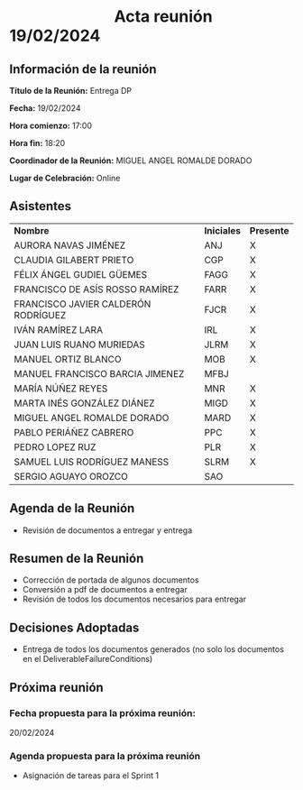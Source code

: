 # &nbsp;&nbsp;&nbsp;&nbsp;&nbsp;&nbsp;&nbsp;&nbsp;&nbsp;&nbsp;&nbsp;&nbsp;&nbsp;&nbsp;&nbsp;&nbsp;&nbsp;&nbsp;&nbsp;&nbsp;&nbsp;&nbsp;&nbsp;&nbsp;&nbsp;&nbsp;&nbsp; Acta reunión 19/02/2024


## Información de la reunión

**Título de la Reunión:** Entrega DP

**Fecha:** 19/02/2024 

**Hora comienzo:** 17:00

**Hora fin:** 18:20

**Coordinador de la Reunión:** MIGUEL ANGEL ROMALDE DORADO

**Lugar de Celebración:** Online




## Asistentes

<table>
  <tr>
   <td><strong>Nombre</strong>
   </td>
   <td><strong>Iniciales</strong>
   </td>
   <td><strong>Presente</strong>
   </td>
  </tr>
  <tr>
    <td>AURORA NAVAS JIMÉNEZ</td>
    <td>ANJ</td>
    <td>X</td>
  </tr>
  <tr>
    <td>CLAUDIA GILABERT PRIETO</td>
    <td>CGP</td>
    <td>X</td>
  </tr>
  <tr>
    <td>FÉLIX ÁNGEL GUDIEL GÜEMES</td>
    <td>FAGG</td>
    <td>X</td>
  </tr>
  <tr>
    <td>FRANCISCO DE ASÍS ROSSO RAMÍREZ</td>
    <td>FARR</td>
    <td>X</td>
  </tr>
  <tr>
    <td>FRANCISCO JAVIER CALDERÓN RODRÍGUEZ</td>
    <td>FJCR</td>
    <td>X</td>
  </tr>
  <tr>
    <td>IVÁN RAMÍREZ LARA</td>
    <td>IRL</td>
    <td>X</td>
  </tr>
  <tr>
    <td>JUAN LUIS RUANO MURIEDAS</td>
    <td>JLRM</td>
    <td>X</td>
  </tr>
  <tr>
    <td>MANUEL ORTIZ BLANCO</td>
    <td>MOB</td>
    <td>X</td>
  </tr>
  <tr>
    <td>MANUEL FRANCISCO BARCIA JIMENEZ</td>
    <td>MFBJ</td>
    <td></td>
  </tr>
  <tr>
    <td>MARÍA NÚÑEZ REYES</td>
    <td>MNR</td>
    <td>X</td>
  </tr>
  <tr>
    <td>MARTA INÉS GONZÁLEZ DIÁNEZ</td>
    <td>MIGD</td>
    <td>X</td>
  </tr>
  <tr>
    <td>MIGUEL ANGEL ROMALDE DORADO</td>
    <td>MARD</td>
    <td>X</td>
  </tr>
  <tr>
    <td>PABLO PERIÁÑEZ CABRERO</td>
    <td>PPC</td>
    <td>X</td>
  </tr>
  <tr>
    <td>PEDRO LOPEZ RUZ</td>
    <td>PLR</td>
    <td>X</td>
  </tr>
  <tr>
    <td>SAMUEL LUIS RODRÍGUEZ MANESS</td>
    <td>SLRM</td>
    <td>X</td>
  </tr>
  <tr>
    <td>SERGIO AGUAYO OROZCO</td>
    <td>SAO</td>
    <td></td>
  </tr>
</table>

## Agenda de la Reunión

- Revisión de documentos a entregar y entrega


## Resumen de la Reunión

- Corrección de portada de algunos documentos
- Conversión a pdf de documentos a entregar 
- Revisión de todos los documentos necesarios para entregar


## Decisiones Adoptadas

- Entrega de todos los documentos generados (no solo los documentos en el DeliverableFailureConditions)


## Próxima reunión

### Fecha propuesta para la próxima reunión:
20/02/2024

### Agenda propuesta para la próxima reunión

- Asignación de tareas para el Sprint 1




